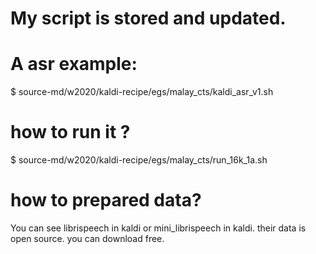 # My script is stored and updated.

# A asr example:
$ source-md/w2020/kaldi-recipe/egs/malay_cts/kaldi_asr_v1.sh


# how to run it ?
$ source-md/w2020/kaldi-recipe/egs/malay_cts/run_16k_1a.sh 

# how to prepared data?

You can see librispeech in kaldi or mini_librispeech in kaldi.
their data is open source. you can download free.
